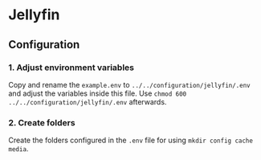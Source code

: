 # Jellyfin

## Configuration

### 1. Adjust environment variables
Copy and rename the `example.env` to `../../configuration/jellyfin/.env` and adjust the variables inside this file.
Use `chmod 600 ../../configuration/jellyfin/.env` afterwards.

### 2. Create folders
Create the folders configured in the `.env` file for using `mkdir config cache media`.
